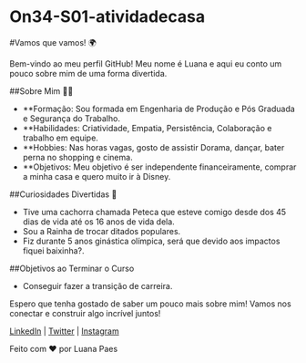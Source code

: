 # On34-S01-atividadecasa
#Vamos que vamos! 🌍

Bem-vindo ao meu perfil GitHub! Meu nome é Luana e aqui eu conto um pouco sobre mim de uma forma divertida.

##Sobre Mim 🧑‍💻

- **Formação: Sou formada em Engenharia de Produção e Pós Graduada e Segurança do Trabalho.
- **Habilidades: Criatividade, Empatia, Persistência, Colaboração e trabalho em equipe.
- **Hobbies: Nas horas vagas, gosto de assistir Dorama, dançar, bater perna no shopping e cinema.
- **Objetivos: Meu objetivo é ser independente financeiramente, comprar a minha casa e quero muito ir à Disney.

##Curiosidades Divertidas 🎉

- Tive uma cachorra chamada Peteca que esteve comigo desde dos 45 dias de vida até os 16 anos de vida dela.
- Sou a Rainha de trocar ditados populares.
- Fiz durante 5 anos ginástica olímpica, será que devido aos impactos fiquei baixinha?.

##Objetivos ao Terminar o Curso

- Conseguir fazer a transição de carreira.

Espero que tenha gostado de saber um pouco mais sobre mim! Vamos nos conectar e construir algo incrível juntos!

[LinkedIn](#) | [Twitter](#) | [Instagram](#)

Feito com ❤️ por Luana Paes
